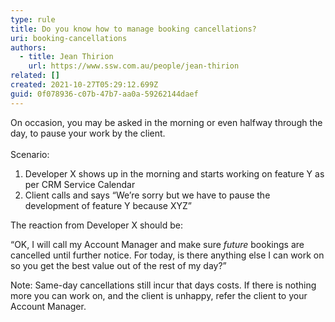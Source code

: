 ```yaml
---
type: rule
title: Do you know how to manage booking cancellations?
uri: booking-cancellations
authors:
  - title: Jean Thirion
    url: https://www.ssw.com.au/people/jean-thirion
related: []
created: 2021-10-27T05:29:12.699Z
guid: 0f078936-c07b-47b7-aa0a-59262144daef
---
```

On occasion, you may be asked in the morning or even halfway through the day, to pause your work by the client. \
\
Scenario:

1. Developer X shows up in the morning and starts working on feature Y as per CRM Service Calendar
2. Client calls and says “We’re sorry but we have to pause the development of feature Y because XYZ”

The reaction from Developer X should be:

“OK, I will call my Account Manager and make sure *future* bookings are cancelled until further notice. 
For today, is there anything else I can work on so you get the best value out of the rest of my day?”

Note: Same-day cancellations still incur that days costs. If there is nothing more you can work on, and the client is unhappy, refer the client to your Account Manager.